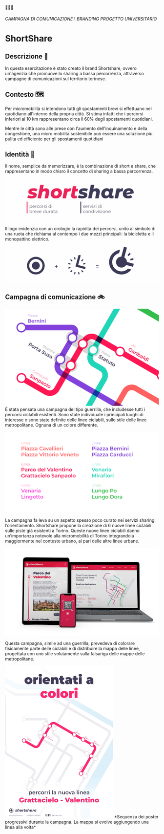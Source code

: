<compileMeta 
  description="Progetto universitario di branding per ShortShare: un'agenzia che promuove lo sharing a bassa percorrenza, attraverso campagne di comunicazioni sul territorio torinese."
  image="mappa_particolare.png" 
/>
<favicon-emoji>🚴🏻‍♀️</favicon-emoji>

###### *CAMPAGNA DI COMUNICAZIONE \ BRANDING* *PROGETTO UNIVERSITARIO*

# ShortShare
## Descrizione 📢
In questa esercitazione è stato creato il brand Shortshare, ovvero un'agenzia che promuove lo sharing a bassa percorrenza, attraverso campagne di comunicazioni sul territorio torinese.

## Contesto 🗺️
Per micromobilità si intendono tutti gli spostamenti brevi si effettuano nel quotidiano all'interno della propria città. Si stima infatti che i percorsi inferiori ai 10 km rappresentano circa il 60% degli spostamenti quotidiani. 

Mentre le città sono alle prese con l'aumento dell'inquinamento e della congestione, una micro mobilità sostenibile può essere una soluzione più pulita ed efficiente per gli spostamenti quotidiani

## Identità 🎨
Il nome, semplice da memorizzare, è la combinazione di short e share, che rappresentano in modo chiaro il concetto di sharing a bassa percorrenza.  
![alt](naming.png)  
Il logo evidenzia con un orologio la rapidità dei percorsi, unito al simbolo di una ruota che richiama al contempo i due mezzi principali: la bicicletta e il monopattino elettrico.
![alt](logo.png) 

## Campagna di comunicazione 🚲
![alt](mappa_particolare.png) 
È stata pensata una campagna del tipo guerrilla, che includesse tutti i percorsi ciclabili esistenti. 
Sono state individuate i principali luoghi di interesse e sono state definite delle linee ciclabili, sullo stile delle linee metropolitane. Ognuna di un colore differente.

![alt](mappa_nomi.png) 


La campagna fa leva su un aspetto spesso poco curato nei servizi sharing: l’orientamento. Shortshare propone la creazione di 6 nuove linee ciclabili sulle piste già esistenti a Torino. Queste nuove linee ciclabili danno un’importanza notevole alla micromobilità di Torino integrandola maggiormente nel contesto urbano, al pari delle altre linee urbane. 

![alt](mockup_sito_app.jpg) 


Questa campagna, simile ad una guerrilla, prevedeva di colorare fisicamente parte delle ciclabili e di distribuire la mappa delle linee, progettata con uno stile volutamente sulla falsariga delle mappe delle metropolitane.



<img src="mappa_animata.gif" style="max-height:500px">
*Sequenza dei poster progressivi durante la campagna. La mappa si evolve aggiungendo una linea alla volta*
